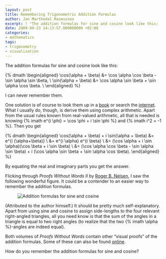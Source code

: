 ```yaml
---
layout: post
title: Remembering Trigonometric Addition Formulas
author: Jan Marthedal Rasmussen
excerpt: ! "The addition formulas for sine and cosine look like this: [...] I can never remember them. [...]"
date: 2009-09-23 14:13:57.000000000 +02:00
categories:
- mathematics
tags:
- trigonometry
- visualization
---
```

The addition formulas for sine and cosine look like this:

{% dmath \begin{aligned} \cos(\alpha + \beta) &= \cos \alpha \cos \beta - \sin \alpha \sin \beta, \\ \sin(\alpha + \beta) &= \cos \alpha \sin \beta + \sin \alpha \cos \beta. \\ \end{aligned} %}

I can never remember them.

One solution is of course to look them up in a [book](http://www.math.sfu.ca/~cbm/aands/page_72.htm) or search the [internet](http://en.wikipedia.org/wiki/Angle_addition_formula#Angle_sum_and_difference_identities). What I usually do, though, is derive them using complex arithmetic. Apart from the usual rules known from real-valued arithmetic, all that is needed is knowing {% imath e^{i \phi} = \cos \phi + i \sin \phi %} and {% imath i^2 = -1 %}. Then you get

{% dmath \begin{aligned} \cos(\alpha + \beta) + i \sin(\alpha + \beta) &= e^{i (\alpha+\beta)} \\ &= e^{i \alpha} e^{i \beta} \\ &= (\cos \alpha + i \sin \alpha)(\cos \beta + i \sin \beta) \\ &= (\cos \alpha \cos \beta - \sin \alpha \sin \beta) + i (\cos \alpha \sin \beta + \sin \alpha \cos \beta). \end{aligned} %}

By equating the real and imaginary parts you get the answer.

Flicking through *Proofs Without Words II* by [Roger B. Nelsen](http://legacy.lclark.edu/~mathsci/nelsen.html), I saw the following wonderful figure. It could be a contender to an easier way to remember the addition formulas.

<figure>
  <img src="{{site.baseurl}}media/trigadd.svg" class="img-responsive" alt="Addition formulas for sine and cosine">
</figure>

(Attributed to the author himself.) It should be pretty much self-explanatory. Apart from using sine and cosine to assign side-lengths to the four relevant right-angled triangles, all you need know is that the sum of the angles in a triangle is equal to two right angles (to realize that the two {% imath \alpha %}-angles are indeed equal).

<div style="float:right"><a href="{% amazon pww2 %}"><img src="{% bookcover pww2 %}" alt=""></a></div>
<div style="float:right"><a href="{% amazon pww1 %}"><img src="{% bookcover pww1 %}" alt=""></a></div>

Both volumes of *Proofs Without Words* contain other &#8220;visual proofs&#8221; of the addition formulas. Some of these can also be found [online](http://mathworld.wolfram.com/TrigonometricAdditionFormulas.html).

How do you remember the addition formulas for sine and cosine?
